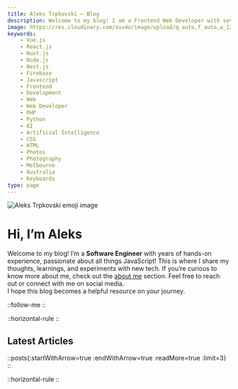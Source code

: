 ```yaml
---
title: Aleks Trpkovski — Blog
description: Welcome to my blog! I am a Frontend Web Developer with several years of experience. I am passionate about all things JavaScript! This is my blog — a place where I share all my thoughts, experience and new tech I learn. If you have any questions, feel free to reach out via email or connect with me on social media. I hope you find this blog to be a valuable resource for your journey.
image: https://res.cloudinary.com/suv4o/image/upload/q_auto,f_auto,w_1200,e_sharpen:100/v1744618697/blog/emoji-hi-aleks_vvzmnd
keywords:
    - Vue.js
    - React.js
    - Nuxt.js
    - Node.js
    - Nest.js
    - Firebase
    - Javascript
    - Frontend
    - Development
    - Web
    - Web Developer
    - PHP
    - Python
    - AI
    - Artificial Intelligence
    - CSS
    - HTML
    - Photos
    - Photography
    - Melbourne
    - Australia
    - Keyboards
type: page
---
```


<img src="https://res.cloudinary.com/suv4o/image/upload/q_auto,f_auto,w_1200,e_sharpen:100/v1744618697/blog/emoji-hi-aleks_vvzmnd" alt="Aleks Trpkovski emoji image" class="mt-12 w-full rounded-md"/>

<h1 class="text-center text-4xl sm:text-5xl font-bold text-secondary my-6 sm:my-10">Hi, I’m Aleks</h1>

<div class="flex justify-center">
    <p class="text-gray text-center text-xl sm:text-2xl max-w-[560px]">Welcome to my blog! I’m a <strong>Software Engineer</strong> with years of hands-on experience, passionate about all things JavaScript! This is where I share my thoughts, learnings, and experiments with new tech. If you’re curious to know more about me, check out the <a class="text-primary" href="/about-me">about me</a> section. Feel free to reach out or connect with me on social media. <br/> I hope this blog becomes a helpful resource on your journey.</p>
</div>

::follow-me
::

::horizontal-rule
::

<h2 class="text-center text-4xl text-secondary font-bold py-8 [&>a]:pointer-events-none [&>a]:focus:outline-none [&>a]:outline-none cursor-text">Latest Articles</h2>

::posts{:startWithArrow=true :endWithArrow=true :readMore=true :limit=3}
::

::horizontal-rule
::
